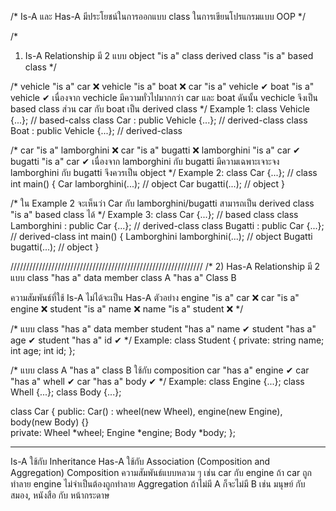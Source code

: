 /*
Is-A และ Has-A มีประโยชน์ในการออกแบบ class ในการเขียนโปรแกรมแบบ OOP
*/

/* 
1) Is-A Relationship
มี 2 แบบ
object "is a" class
derived class "is a" based class
*/

/*
vehicle "is a" car  ❌
vehicle "is a" boat ❌
car "is a" vehicle	✔
boat "is a" vehicle ✔
เนื่องจาก vechicle มีความทั่วไปมากกว่า car และ boat ดันนั้น vechicle จึงเป็น based class 
ส่วน car กับ boat เป็น derived class
*/
Example 1:
class Vehicle {...};	// based-calss
class Car : public Vehicle {...}; // derived-class
class Boat : public Vehicle {...}; // derived-class

/*
car "is a" lamborghini ❌
car "is a" bugatti ❌
lamborghini "is a" car ✔
bugatti "is a" car ✔
เนื่องจาก lamborghini กับ bugatti มีความเฉพาะเจาะจง lamborghini กับ bugatti จึงควรเป็น object
*/
Example 2:
class Car {...};	// class
int main() {
	Car lamborghini(...);	// object
	Car bugatti(...); // object
}

/*
ใน Example 2 จะเห็นว่า Car กับ lamborghini/bugatti สามารถเป็น derived class "is a" based class ได้
*/
Example 3:
class Car {...};	// based class
class Lamborghini : public Car {...}; // derived-class
class Bugatti : public Car {...}; // derived-class
int main() {
	Lamborghini lamborghini(...); // object
	Bugatti bugatti(...); // object
}

/////////////////////////////////////////////////////////////
/*
2) Has-A Relationship
มี 2 แบบ 
class "has a" data member
class A "has a" Class B

ความสัมพันธ์ที่ใช้ Is-A ไม่ได้จะเป็น Has-A ตัวอย่าง
engine "is a" car ❌
car "is a" engine ❌
student "is a" name ❌
name "is a" student ❌
*/

/*
แบบ class "has a" data member
student "has a" name ✔
student "has a" age ✔
student "has a" id ✔
*/
Example:
class Student {
private:
	string name;
	int age;
	int id;
};

/*
แบบ class A "has a" class B ใช้กับ composition
car "has a" engine ✔
car "has a" whell ✔
car "has a" body ✔
*/
Example:
class Engine {...};
class Whell {...};
class Body {...};

class Car {
public:
    Car() : wheel(new Wheel), engine(new Engine), body(new Body) {}    
private:
    Wheel *wheel;
    Engine *engine;
    Body *body;
};


---
Is-A  ใช้กับ Inheritance
Has-A ใช้กับ Association (Composition and Aggregation)
		Composition ความสัมพันธ์แบบหลวม ๆ เช่น car กับ engine ถ้า car ถูกทำลาย engine ไม่จำเป็นต้องถูกทำลาย
		Aggregation ถ้าไม่มี A ก็จะไม่มี B เช่น มนุษย์ กับ สมอง, หนังสือ กับ หน้ากระดาษ 